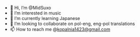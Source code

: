 - 👋 Hi, I’m @MidSuxo
- 👀 I’m interested in music 
- 🌱 I’m currently learning Japanese 
- 💞️ I’m looking to collaborate on pol-eng, eng-pol translations
- 📫 How to reach me @kopalnia1423@gmail.com

<!---
MidSuxo/MidSuxo is a ✨ special ✨ repository because its `README.md` (this file) appears on your GitHub profile.
You can click the Preview link to take a look at your changes.
--->
